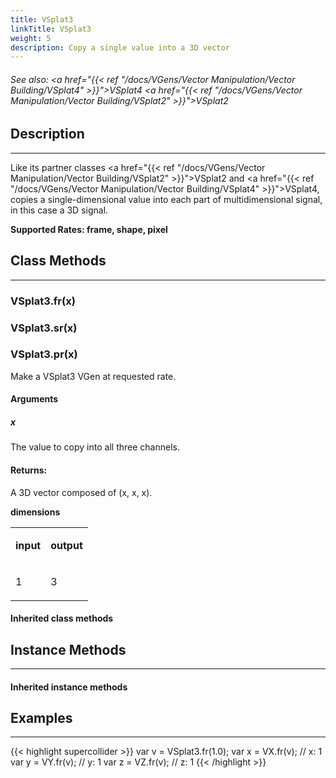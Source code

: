 ```yaml
---
title: VSplat3
linkTitle: VSplat3
weight: 5
description: Copy a single value into a 3D vector
---
```

<!-- generated file, please edit the original .schelp file(in the Scintillator repository) and then run schelpToMarkDown.scdscript to regenerate. -->
###### See also: <a href="{{< ref "/docs/VGens/Vector Manipulation/Vector Building/VSplat4" >}}">VSplat4</a> <a href="{{< ref "/docs/VGens/Vector Manipulation/Vector Building/VSplat2" >}}">VSplat2</a> 



## Description
---



Like its partner classes <a href="{{< ref "/docs/VGens/Vector Manipulation/Vector Building/VSplat2" >}}">VSplat2</a> and <a href="{{< ref "/docs/VGens/Vector Manipulation/Vector Building/VSplat4" >}}">VSplat4</a>, copies a single-dimensional value into each part of multidimensional signal, in this case a 3D signal.



<strong>Supported Rates: frame, shape, pixel</strong>



## Class Methods
---



### VSplat3.fr(x)



### VSplat3.sr(x)



### VSplat3.pr(x)



Make a VSplat3 VGen at requested rate.



#### Arguments

##### x



The value to copy into all three channels.





#### Returns:



A 3D vector composed of (x, x, x).



<strong>dimensions</strong>


<table>
<tr><td>

<strong>input</strong>

</td><td>

<strong>output</strong>

</td></tr>
<tr><td>

1

</td><td>

3

</td></tr>

</table>


#### Inherited class methods



## Instance Methods
---



#### Inherited instance methods



## Examples
---



{{< highlight supercollider >}}
var v = VSplat3.fr(1.0);
var x = VX.fr(v); // x: 1
var y = VY.fr(v); // y: 1
var z = VZ.fr(v); // z: 1
{{< /highlight >}}





